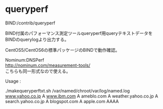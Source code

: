# queryperf
BIND:/contrib/queryperf

BIND付属のパフォーマンス測定ツールqueryperf用queryテキストデータをBINDのquerylogより出力する。

CentOS5/CentOS6の標準パッケージのBINDで動作確認。

Nominum:DNSPerf<br>
http://nominum.com/measurement-tools/<br>
こちらも同一形式なので使える。<br>

Usage : 

  ./makequeryperftxt.sh /var/named/chroot/var/log/named.log
  www.yahoo.co.jp A
  www.ibm.com A
  ameblo.com A
  weather.yahoo.co.jp A
  search.yahoo.co.jp A
  blogspot.com A
  apple.com AAAA

